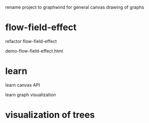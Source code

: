rename project to graphwind for general canvas drawing of graphs

# flow-field-effect

refactor flow-field-effect

demo-flow-field-effect.html

# learn

learn canvas API

learn graph visualization

# visualization of trees